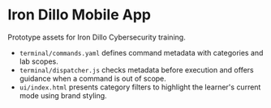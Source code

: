 # Iron Dillo Mobile App

Prototype assets for Iron Dillo Cybersecurity training.

- `terminal/commands.yaml` defines command metadata with categories and lab scopes.
- `terminal/dispatcher.js` checks metadata before execution and offers guidance when a command is out of scope.
- `ui/index.html` presents category filters to highlight the learner's current mode using brand styling.
